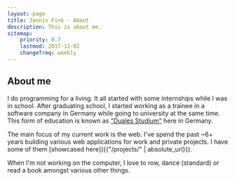 ```yaml
---
layout: page
title: Jannis Fink - About
description: This is about me.
sitemap:
    priority: 0.7
    lastmod: 2017-11-02
    changefreq: weekly
---
```

## About me

I do programming for a living. It all started with some internships while I was in school. After graduating school, I started
working as a trainee in a software company in Germany while going to university at the same time. This form of education is known
as ["Duales Studium"](http://dualesstudiuminformatik.de/) here in Germany.

The main focus of my current work is the web. I've spend the past ~6+ years building various web applications for work and
private projects. I have some of them [showcased here]({{"/projects/" | absolute_url}}).

When I'm not working on the computer, I love to row, dance (standard) or read a book amongst various other things.
